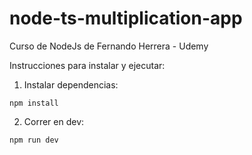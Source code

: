 # node-ts-multiplication-app

Curso de NodeJs de Fernando Herrera - Udemy

Instrucciones para instalar y ejecutar:

1. Instalar dependencias:

```
npm install
```

2. Correr en dev:

```
npm run dev
```
